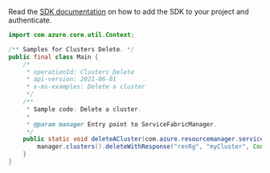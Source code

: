 Read the [SDK documentation](https://github.com/Azure/azure-sdk-for-java/blob/azure-resourcemanager-servicefabric_1.0.0-beta.2/sdk/servicefabric/azure-resourcemanager-servicefabric/README.md) on how to add the SDK to your project and authenticate.

```java
import com.azure.core.util.Context;

/** Samples for Clusters Delete. */
public final class Main {
    /*
     * operationId: Clusters_Delete
     * api-version: 2021-06-01
     * x-ms-examples: Delete a cluster
     */
    /**
     * Sample code: Delete a cluster.
     *
     * @param manager Entry point to ServiceFabricManager.
     */
    public static void deleteACluster(com.azure.resourcemanager.servicefabric.ServiceFabricManager manager) {
        manager.clusters().deleteWithResponse("resRg", "myCluster", Context.NONE);
    }
}
```

